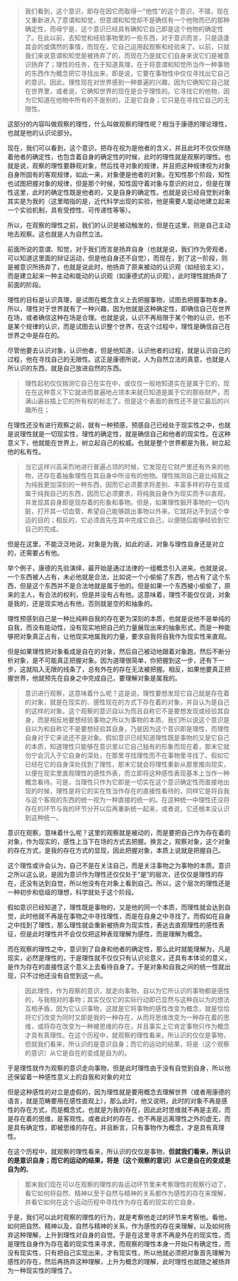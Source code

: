 <blockquote>我们看到，这个意识，即存在因它而取得一"他性"的这个意识，不错，现在又重新进入了意谓和知觉，但意谓和知觉却不是确信有一个他物而已的那种确定性，而毋宁是，这个意识已经具有确知它自己即是这个他物的确定性了。在此以前，去知觉和经验事物里的一些东西，对于意识而言，只是适逢其会的或偶然的事情，而现在，它自己运用起观察和经验来了。以前，只就我们来说意谓和知觉是被扬弃了的，而现在乃是就它们自身来说它们是被意识扬弃了；理性的任务，在于知道真理，在于将意谓和知觉所当作一种事物的东西作为概念把它寻找出来，即是说，它要在事物性中仅仅寻找出它自己的意识。因此，理性现在对世界感到一种普遍的兴趣，因为它确知它自己就在世界里，或者说，它确知世界的现在是合乎理性的。它寻找它的他物，因为它知道在他物中所有的不是别的，正是它自身；它只是在寻找它自己的无限性。</blockquote><p>这部分的内容叫做观察的理性，什么叫做观察的理性呢？相当于康德的理论理性，也就是他的认识论部分。</p><p>现在，我们可以看到，这个意识，把存在视为是他者的含义，并且此时不仅仅伴随着他者的确定性，也包含着自身的确定性的时候，此时的理性就是观察的理性。也就是说，观察的理性要静观对象，然后找寻对象的规律，并且把这种规律视为对象自身所固有的客观规律，如此一来，对象便是他者的对象。在知性那个阶段，知性也试图把握对象的规律，但是那个时候，知性固守着对象与意识的对立，但是在理性这里，此时的确定性既是他者的，又是自身的确定性。也就是说已经自觉到对象其实是为我的（这里暗指的是，近代科学出现的实验，他是需要人能动地建立起来一个实验机制，具有受控性、可传递性等等）。</p><p>所以，在观察的理性之前，我们的认识是被动触发的，但是在这里，则是自己主动地去观察。这也就是人为自然立法。</p><p>前面所说的意谓、知觉，对于我们而言是扬弃自身（也就是说，我们作为旁观者，可以知道这里面的辩证运动，但是他自身还不自觉），而现在，到了这一阶段，则是被意识所扬弃了，也就是说此时，他扬弃了原来被动的认识观（如经验主义），而是建立起来一种主动和能动的认识观（如康德式的认识观），此时理性就扬弃了前面的阶段。</p><p>理性的目标是认识真理，是试图在概念含义上去把握事物，试图去把握事物本身。所以，理性对于世界就有了一种兴趣，因为他就是这种确定性，即确信自己在世界在场，或者确信这种在场是合理。也就是说，认识不再局限于某个物的认识，也不是某个规律的认识，而是试图去认识整个世界，在这个过程中，理性是确信自己在世界之中是存在的。</p><p>尽管他要去认识对象，认识他者，但是他知道，认识他者的过程，就是认识自己的过程，他在寻找自己的无限性。这正是康德所说，人为自然立法的真意，也就是人所认识的东西，就是自己放进自然的东西。</p><blockquote>理性起初仅仅揣测它自己在实在中，或仅仅一般地知道实在是属于它的，现在在这种意义下它就进而普遍地占领本来就已知道是属于它的那些财产，而满山遍谷插上它的所有权的标志了。但是这个表面的我性还不是它最后的兴趣所在；</blockquote><p>在理性还没有进行观察之前，就有一种预感，预感自己已经处于现实性之中，也就是说理性就是一切现实性，理性的确定性，就是确信自己和他者的现实性。在这种意义下，他就能在世界上，树立起自己的权威。也就是整个世界都是为我，树立起他的私有性。</p><blockquote>当它这样兴高采烈地进行普遍占领的时候，它发现在它财产里还有外来的他物，还存在着抽象理性在其自身中所没有的他物。理性揣测自己是比纯我之为纯我更加深刻的一种东西，因而它必须要求将差别、丰富多样的存在变成属于纯我自己的东西，因而它必须要求，将纯我自身作为现实而予以直观，并发现其自身即是现存着的形象和事物。但是，如果理性掘开事物的一切内脏，打开其一切血管，希望自己能够跳出事物以外来，它就将达不到这个幸运的目的；相反的，它必须首先在其中完成它自己，以便随后能够经验到它自己的完成。</blockquote><p>但是在这里，不能泛泛地说，对象是为我，如此的话，对象与理性自身还是对立的，还需要占有他。</p><p>举个例子，康德的先验演绎，最开始是通过法律的一组概念引入进来。也就是说，一个东西被人占有，未必他就是合法，比如说一个小偷偷了东西，他占有了这个东西，但是这个东西并不是合法地就是属于他的。但是如果一个东西被小偷偷了，原来的主人，有合法的权利，但是并没有占有他。这意味着，理性不能仅仅说，对象是我的，还是现实地占有他，否则就是空的和抽象的。</p><p>理性预感到自己是一种比纯粹自我的存在更为深刻的本质，也就是说他不是单纯的自我，而没有能动性，没有现实地把自己的力量展现出来的抽象形式，而是一种能够把对象真正占有，让他现实地属我的力量，要求自我将自我作为现实性来直观。</p><p>但是如果理性把对象看成是自在的对象，然后自己被动地跟着对象跑，然后不断分析对象，是不可能真正把握对象。因为道理很简单，你把握到这一步，还有下一步，这就陷入无限的线条了，总有外在的存在无法被把握。相反，如果他要真正把握世界，他就预先在自身之中完成自己，要理解对象是属我的。</p><blockquote>意识进行观察，这意味着什么呢？这是说，理性要想发现它自己就是存在着的对象，就是在现实的、感性现在的方式下存在着的对象，并自认为是自己的这样的对象。这个观察的意识自以为而且自称它不是要想发现或经验其自身，而是相反地要想经验事物之所以为事物的本质。我们所以说这个意识是自以为和自称它不是要想经验其自身，乃是因为这个意识即是理性，而理性自身对于它来说还不是对象。假如意识已经知道理性既是事物的又是它自己的本质，知道理性只能够在意识里以它自己独有的形象而现在着，那末它就勿宁会沉入于它自身的深处，在那里寻找理性而不在事物里寻找了。假如它已经在它的自身深处找到了理性，那末它就会将理性重新从那里推向现实，以便在现实里直观理性的感性外表，而立即将这种感性表现基本上当作一种概念看待。可是，当理性只作为它即是一切实在这个意识确定性而直接地出现的时候，理性是将它的实在性当作存在的直接性看待的，同样它是将自我与这个客观的东西的统一视为一种直接的统一的。在这种统一中理性还没将存在的环节与我的环节分开以后再重新统一起来，或者说，它还根本没认识到这种统一。</blockquote><p>意识在观察，意味着什么呢？这里的观察就是被动的，而是要把自己作为存在着的对象，作为现实的，感性上当下在场的方式去把握。换言之，观察对象，这个对象的存在方式，是我的存在方式的显现，因此把握对象，本质上说就是把握自己。</p><p>这个理性或许会认为，自己不是在关注自己，而是关注事物之为事物的本质。意识之所以这么说，是因为意识作为理性还仅仅处于“是”的层次，还仅仅是理性的存在，还没有达到自觉，所以他没有在对象上看到自己。所以，这个层次的理性还是一种初步和低级的理想，科学就处于这个阶段。</p><p>假如意识已经知道了，理性既是事物的，又是他的同一个本质，而理性就会达到自觉，此时他就不再是在事物之中寻找理性，而是在自身之中寻找了。而假如在自身之中找到了理性，那么理性就会重新被扬弃为现实性，表达去直观理性的感性表征，但是此时理性并不会仅仅把这种表现理解为感性，而是理解为概念。</p><p>而在观察的理性之中，意识到了自身和他者的确定性，那么此时就能理解为，凡是现实，必然是理性的，于是理性就不仅仅只有认识论意义，还具有本体论的意义，是作为存在的直接性这个意义上去看待自身了。于是对象和自我之间的统一性就出现，只不过他还没有自觉到这一点。</p><blockquote>因此理性，作为观察的意识，就走向事物，自以为它所认识的事物都是感性的，与我相对的事物；其实仅仅它的实际行动即已显然与这种自以为的想法互相矛盾，因为它认识事物，这就是它将事物的感性改变为概念，就是恰恰将它们改变为同时又即是我的一种存在，从而将思维改变为一种存在着的思维，或将存在改变为一种被思维的存在，并且事实上它肯定事物只作为概念才具有真理性。在这个历程中，就观察的理性看来，所认识的仅仅是事物，但就我们看来，所认识的是意识自身；而它的运动的结果，将是〔这个观察的意识〕从它是自在的变成是自为的。</blockquote><p>于是理性就作为观察的意识走向事物，但是此时理性由于没有自觉到自身，所以他还保留着一种感性意义上的自我和对象的对立</p><p>但是这种感性的对立是虚假的，因为理性就是要用概念去理解世界（或者用康德的语言，就是范畴要用在感性直观上），那么此时，他又说明，此时的对象不再是感性的存在方式，而是概念式，也就是为我的存在，因此此时思维就不再是主观，而是存在着的思维，是客观性。或者此时的存在，也不再是远离理性之外的虚无，而是具有确定性，即被思维的存在。并且断言，只有事物作为概念，才是具有真理性。</p><p>在这个历程中，就观察的理性看来，所认识的仅仅是事物，<b>但就我们看来，所认识的是意识自身；而它的运动的结果，将是〔这个观察的意识〕从它是自在的变成是自为的</b>。</p><blockquote>那末我们现在可以在观察的理性的各运动环节里来考察理性的观察行动了，看它如何将自然、精神以至于自然与精神的关系都作为感性的存在来理解，并看它如何在这个运动历程中寻找作为存在着的现实的它自身。</blockquote><p>于是，我们可以此时观察的理性的行为，就是考察他走过的环节来考察他。看他，如何把自然、精神以及，自然与精神的关系，作为感性的存在来理解，以及如何扬弃这种理解，上升到理性对自身的自觉。于是在这里寻求不再是外在的现实性，而是理性自身作为存在着的现实性来寻求，而观察的理性本身一开始只有确定性，而没有现实性，只有把自己实现出来，才有现实性，所以他就必须把对象首先理解为感性的存在，然后再扬弃这种理解，上升为概念的理解，此时理性也就随之被扬弃为一种现实性的理性了。</p>